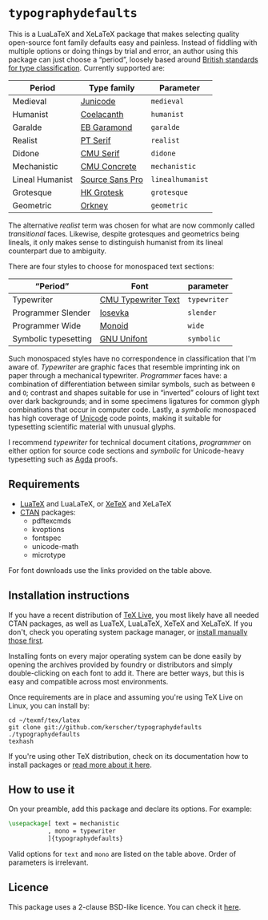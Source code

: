 # ```typographydefaults```

This is a LuaLaTeX and XeLaTeX package that makes selecting quality open-source font family defaults easy and painless. Instead of fiddling with multiple options or doing things by trial and error, an author using this package can just choose a “period”, loosely based around [British standards for type classification](http://luc.devroye.org/britishstandards.html). Currently supported are:

| Period          | Type family                                                        | Parameter            |
|-----------------|--------------------------------------------------------------------|----------------------|
| Medieval        | [Junicode](http://junicode.sourceforge.net/)                       | ```medieval```       |
| Humanist        | [Coelacanth](https://fontlibrary.org/en/font/coelacanth)           | ```humanist```       |
| Garalde         | [EB Garamond](http://www.georgduffner.at/ebgaramond/)              | ```garalde```        |
| Realist         | [PT Serif](http://www.paratype.com/public/)                        | ```realist```        |
| Didone          | [CMU Serif](http://cm-unicode.sourceforge.net/)                    | ```didone```         |
| Mechanistic     | [CMU Concrete](http://cm-unicode.sourceforge.net/)                 | ```mechanistic```    |
| Lineal Humanist | [Source Sans Pro](http://adobe-fonts.github.io/source-sans-pro/)   | ```linealhumanist``` |
| Grotesque       | [HK Grotesk](https://fontlibrary.org/en/font/hk-grotesk)           | ```grotesque```      |
| Geometric       | [Orkney](https://fontlibrary.org/en/font/orkney)                   | ```geometric```      |

The alternative _realist_ term was chosen for what are now commonly called _transitional_ faces. Likewise, despite grotesques and geometrics being lineals, it only makes sense to distinguish humanist from its lineal counterpart due to ambiguity.

There are four styles to choose for monospaced text sections:

| “Period”             | Font                                                      | parameter        |
|----------------------|-----------------------------------------------------------|------------------|
| Typewriter           | [CMU Typewriter Text](http://cm-unicode.sourceforge.net/) | ```typewriter``` |
| Programmer Slender   | [Iosevka](https://be5invis.github.io/Iosevka/)            | ```slender```    |
| Programmer Wide      | [Monoid](http://larsenwork.com/monoid/)                   | ```wide```       |
| Symbolic typesetting | [GNU Unifont](http://www.unifoundry.com/unifont.html)     | ```symbolic```   |

Such monospaced styles have no correspondence in classification that I'm aware of. _Typewriter_ are graphic faces that resemble imprinting ink on paper through a mechanical typewriter. _Programmer_ faces have: a combination of differentiation between similar symbols, such as between ```0``` and ```O```; contrast and shapes suitable for use in “inverted” colours of light text over dark backgrounds; and in some specimens ligatures for common glyph combinations that occur in computer code. Lastly, a _symbolic_ monospaced has high coverage of [Unicode](http://www.unicode.org/standard/standard.html) code points, making it suitable for typesetting scientific material with unusual glyphs.

I recommend _typewriter_ for technical document citations, _programmer_ on either option for source code sections and _symbolic_ for Unicode-heavy typesetting such as [Agda](http://wiki.portal.chalmers.se/agda/pmwiki.php) proofs.

## Requirements

* [LuaTeX](http://luatex.org/) and LuaLaTeX, or [XeTeX](http://xetex.sourceforge.net/) and XeLaTeX
* [CTAN](http://www.ctan.org/) packages:
    * pdftexcmds
    * kvoptions
    * fontspec
    * unicode-math
    * microtype
    
For font downloads use the links provided on the table above.

## Installation instructions

If you have a recent distribution of [TeX Live](https://www.tug.org/texlive/), you most likely have all needed CTAN packages, as well as LuaTeX, LuaLaTeX, XeTeX and XeLaTeX. If you don't, check you operating system package manager, or [install manually those first](https://en.wikibooks.org/wiki/LaTeX/Installing_Extra_Packages).

Installing fonts on every major operating system can be done easily by opening the archives provided by foundry or distributors and simply double-clicking on each font to add it. There are better ways, but this is easy and compatible across most environments.

Once requirements are in place and assuming you're using TeX Live on Linux, you can install by:

```shell
cd ~/texmf/tex/latex
git clone git://github.com/kerscher/typographydefaults ./typographydefaults
texhash
```

If you're using other TeX distribution, check on its documentation how to install packages or [read more about it here](https://en.wikibooks.org/wiki/LaTeX/Installing_Extra_Packages).

## How to use it

On your preamble, add this package and declare its options. For example:

```latex
\usepackage[ text = mechanistic
           , mono = typewriter
           ]{typographydefaults}
```

Valid options for ```text``` and ```mono``` are listed on the table above.
Order of parameters is irrelevant.

## Licence

This package uses a 2-clause BSD-like licence. You can check it [here](LICENCE.md).
